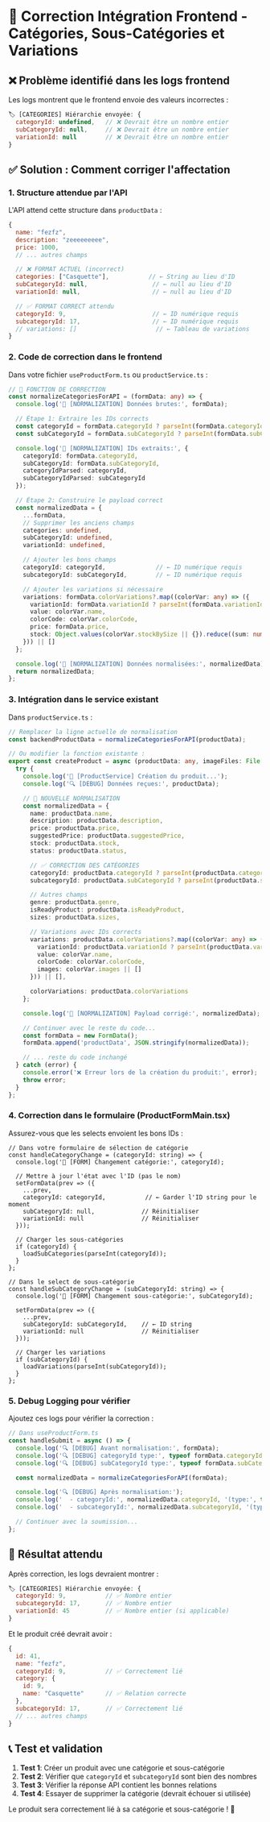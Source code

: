# 🚨 Correction Intégration Frontend - Catégories, Sous-Catégories et Variations

## ❌ Problème identifié dans les logs frontend

Les logs montrent que le frontend envoie des valeurs incorrectes :

```javascript
🏷️ [CATEGORIES] Hiérarchie envoyée: {
  categoryId: undefined,   // ❌ Devrait être un nombre entier
  subCategoryId: null,     // ❌ Devrait être un nombre entier
  variationId: null        // ❌ Devrait être un nombre entier
}
```

## ✅ Solution : Comment corriger l'affectation

### 1. **Structure attendue par l'API**

L'API attend cette structure dans `productData` :

```javascript
{
  name: "fezfz",
  description: "zeeeeeeeee",
  price: 1000,
  // ... autres champs

  // ❌ FORMAT ACTUEL (incorrect)
  categories: ["Casquette"],           // ← String au lieu d'ID
  subCategoryId: null,                  // ← null au lieu d'ID
  variationId: null,                    // ← null au lieu d'ID

  // ✅ FORMAT CORRECT attendu
  categoryId: 9,                        // ← ID numérique requis
  subcategoryId: 17,                    // ← ID numérique requis
  // variations: []                      // ← Tableau de variations
}
```

### 2. **Code de correction dans le frontend**

Dans votre fichier `useProductForm.ts` ou `productService.ts` :

```typescript
// 🔧 FONCTION DE CORRECTION
const normalizeCategoriesForAPI = (formData: any) => {
  console.log('🔧 [NORMALIZATION] Données brutes:', formData);

  // Étape 1: Extraire les IDs corrects
  const categoryId = formData.categoryId ? parseInt(formData.categoryId) : null;
  const subCategoryId = formData.subCategoryId ? parseInt(formData.subCategoryId) : null;

  console.log('🔧 [NORMALIZATION] IDs extraits:', {
    categoryId: formData.categoryId,
    subCategoryId: formData.subCategoryId,
    categoryIdParsed: categoryId,
    subCategoryIdParsed: subCategoryId
  });

  // Étape 2: Construire le payload correct
  const normalizedData = {
    ...formData,
    // Supprimer les anciens champs
    categories: undefined,
    subCategoryId: undefined,
    variationId: undefined,

    // Ajouter les bons champs
    categoryId: categoryId,              // ← ID numérique requis
    subcategoryId: subCategoryId,        // ← ID numérique requis

    // Ajouter les variations si nécessaire
    variations: formData.colorVariations?.map((colorVar: any) => ({
      variationId: formData.variationId ? parseInt(formData.variationId) : null,
      value: colorVar.name,
      colorCode: colorVar.colorCode,
      price: formData.price,
      stock: Object.values(colorVar.stockBySize || {}).reduce((sum: number, stock: any) => sum + stock, 0)
    })) || []
  };

  console.log('🔧 [NORMALIZATION] Données normalisées:', normalizedData);
  return normalizedData;
};
```

### 3. **Intégration dans le service existant**

Dans `productService.ts` :

```typescript
// Remplacer la ligne actuelle de normalisation
const backendProductData = normalizeCategoriesForAPI(productData);

// Ou modifier la fonction existante :
export const createProduct = async (productData: any, imageFiles: File[]) => {
  try {
    console.log('🔄 [ProductService] Création du produit...');
    console.log('🔍 [DEBUG] Données reçues:', productData);

    // 🔧 NOUVELLE NORMALISATION
    const normalizedData = {
      name: productData.name,
      description: productData.description,
      price: productData.price,
      suggestedPrice: productData.suggestedPrice,
      stock: productData.stock,
      status: productData.status,

      // ✅ CORRECTION DES CATÉGORIES
      categoryId: productData.categoryId ? parseInt(productData.categoryId) : null,
      subcategoryId: productData.subCategoryId ? parseInt(productData.subCategoryId) : null,

      // Autres champs
      genre: productData.genre,
      isReadyProduct: productData.isReadyProduct,
      sizes: productData.sizes,

      // Variations avec IDs corrects
      variations: productData.colorVariations?.map((colorVar: any) => ({
        variationId: productData.variationId ? parseInt(productData.variationId) : null,
        value: colorVar.name,
        colorCode: colorVar.colorCode,
        images: colorVar.images || []
      })) || [],

      colorVariations: productData.colorVariations
    };

    console.log('🔧 [NORMALIZATION] Payload corrigé:', normalizedData);

    // Continuer avec le reste du code...
    const formData = new FormData();
    formData.append('productData', JSON.stringify(normalizedData));

    // ... reste du code inchangé
  } catch (error) {
    console.error('❌ Erreur lors de la création du produit:', error);
    throw error;
  }
};
```

### 4. **Correction dans le formulaire (ProductFormMain.tsx)**

Assurez-vous que les selects envoient les bons IDs :

```tsx
// Dans votre formulaire de sélection de catégorie
const handleCategoryChange = (categoryId: string) => {
  console.log('🔄 [FORM] Changement catégorie:', categoryId);

  // Mettre à jour l'état avec l'ID (pas le nom)
  setFormData(prev => ({
    ...prev,
    categoryId: categoryId,           // ← Garder l'ID string pour le moment
    subCategoryId: null,             // Réinitialiser
    variationId: null                // Réinitialiser
  }));

  // Charger les sous-catégories
  if (categoryId) {
    loadSubCategories(parseInt(categoryId));
  }
};

// Dans le select de sous-catégorie
const handleSubCategoryChange = (subCategoryId: string) => {
  console.log('🔄 [FORM] Changement sous-catégorie:', subCategoryId);

  setFormData(prev => ({
    ...prev,
    subCategoryId: subCategoryId,    // ← ID string
    variationId: null                // Réinitialiser
  }));

  // Charger les variations
  if (subCategoryId) {
    loadVariations(parseInt(subCategoryId));
  }
};
```

### 5. **Debug Logging pour vérifier**

Ajoutez ces logs pour vérifier la correction :

```typescript
// Dans useProductForm.ts
const handleSubmit = async () => {
  console.log('🔍 [DEBUG] Avant normalisation:', formData);
  console.log('🔍 [DEBUG] categoryId type:', typeof formData.categoryId, 'valeur:', formData.categoryId);
  console.log('🔍 [DEBUG] subCategoryId type:', typeof formData.subCategoryId, 'valeur:', formData.subCategoryId);

  const normalizedData = normalizeCategoriesForAPI(formData);

  console.log('🔍 [DEBUG] Après normalisation:');
  console.log('  - categoryId:', normalizedData.categoryId, '(type:', typeof normalizedData.categoryId, ')');
  console.log('  - subcategoryId:', normalizedData.subcategoryId, '(type:', typeof normalizedData.subcategoryId, ')');

  // Continuer avec la soumission...
};
```

## 🎯 **Résultat attendu**

Après correction, les logs devraient montrer :

```javascript
🏷️ [CATEGORIES] Hiérarchie envoyée: {
  categoryId: 9,           // ✅ Nombre entier
  subcategoryId: 17,       // ✅ Nombre entier
  variationId: 45          // ✅ Nombre entier (si applicable)
}
```

Et le produit créé devrait avoir :

```javascript
{
  id: 41,
  name: "fezfz",
  categoryId: 9,           // ✅ Correctement lié
  category: {
    id: 9,
    name: "Casquette"      // ✅ Relation correcte
  },
  subcategoryId: 17,       // ✅ Correctement lié
  // ... autres champs
}
```

## 📞 **Test et validation**

1. **Test 1**: Créer un produit avec une catégorie et sous-catégorie
2. **Test 2**: Vérifier que `categoryId` et `subcategoryId` sont bien des nombres
3. **Test 3**: Vérifier la réponse API contient les bonnes relations
4. **Test 4**: Essayer de supprimer la catégorie (devrait échouer si utilisée)

Le produit sera correctement lié à sa catégorie et sous-catégorie ! 🎉